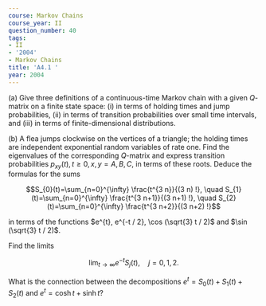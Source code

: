 ```yaml
---
course: Markov Chains
course_year: II
question_number: 40
tags:
- II
- '2004'
- Markov Chains
title: 'A4.1 '
year: 2004
---
```



(a) Give three definitions of a continuous-time Markov chain with a given $Q$-matrix on a finite state space: (i) in terms of holding times and jump probabilities, (ii) in terms of transition probabilities over small time intervals, and (iii) in terms of finite-dimensional distributions.

(b) A flea jumps clockwise on the vertices of a triangle; the holding times are independent exponential random variables of rate one. Find the eigenvalues of the corresponding $Q$-matrix and express transition probabilities $p_{x y}(t), t \geq 0, x, y=A, B, C$, in terms of these roots. Deduce the formulas for the sums

$$S_{0}(t)=\sum_{n=0}^{\infty} \frac{t^{3 n}}{(3 n) !}, \quad S_{1}(t)=\sum_{n=0}^{\infty} \frac{t^{3 n+1}}{(3 n+1) !}, \quad S_{2}(t)=\sum_{n=0}^{\infty} \frac{t^{3 n+2}}{(3 n+2) !}$$

in terms of the functions $e^{t}, e^{-t / 2}, \cos (\sqrt{3} t / 2)$ and $\sin (\sqrt{3} t / 2)$.

Find the limits

$$\lim _{t \rightarrow \infty} e^{-t} S_{j}(t), \quad j=0,1,2 .$$

What is the connection between the decompositions $e^{t}=S_{0}(t)+S_{1}(t)+S_{2}(t)$ and $e^{t}=\cosh t+\sinh t ?$
